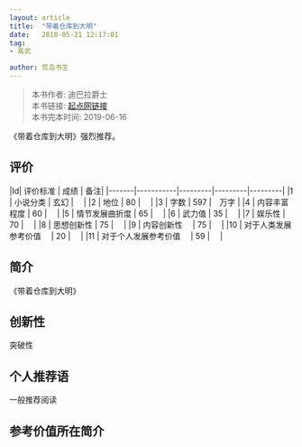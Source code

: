 ```yaml
---
layout: article
title:  "带着仓库到大明"
date:   2018-05-21 12:17:01
tag:
- 高武

author: 荒岛书生
---
```


> 本书作者:  迪巴拉爵士  
> 本书链接:  [起点网链接](https://book.qidian.com/info/1004185492)  
> 本书完本时间: 2019-06-16

《带着仓库到大明》强烈推荐。
<!---more--->


## 评价

|Id| 评价标准   |  成绩 | 备注|
|-------|-----------|---------|---------|---------|
|1 | 小说分类        | 玄幻  |　 |
|2 | 地位            | 80  |　 |
|3 | 字数            | 597  |　万字 |
|4 | 内容丰富程度     | 60  |　 |
|5 | 情节发展曲折度    | 65  |　 |
|6 | 武力值          | 35  |　 |
|7 | 娱乐性           | 70  |　 |
|8 | 思想创新性       | 75  |　 |
|9 | 内容创新性　      | 75  |　 |
|10 | 对于人类发展参考价值　        | 20  |　 |
|11 | 对于个人发展参考价值　        | 59  |　 |

## 简介
《带着仓库到大明》


## 创新性
突破性

## 个人推荐语
一般推荐阅读

## 参考价值所在简介
